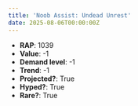 ```yaml
---
title: 'Noob Assist: Undead Unrest'
date: 2025-08-06T00:00:00Z
---
```

- **RAP**: 1039
- **Value**: -1
- **Demand level**: -1
- **Trend**: -1
- **Projected?**: True
- **Hyped?**: True
- **Rare?**: True
